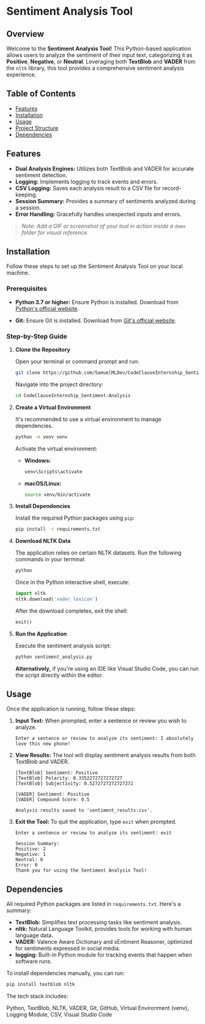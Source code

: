 # Sentiment Analysis Tool

## Overview

Welcome to the **Sentiment Analysis Tool**! This Python-based application allows users to analyze the sentiment of their input text, categorizing it as **Positive**, **Negative**, or **Neutral**. Leveraging both **TextBlob** and **VADER** from the `nltk` library, this tool provides a comprehensive sentiment analysis experience.

## Table of Contents

- [Features](#features)
- [Installation](#installation)
- [Usage](#usage)
- [Project Structure](#project-structure)
- [Dependencies](#dependencies)

## Features

- **Dual Analysis Engines:** Utilizes both TextBlob and VADER for accurate sentiment detection.
- **Logging:** Implements logging to track events and errors.
- **CSV Logging:** Saves each analysis result to a CSV file for record-keeping.
- **Session Summary:** Provides a summary of sentiments analyzed during a session.
- **Error Handling:** Gracefully handles unexpected inputs and errors.
  

> *Note: Add a GIF or screenshot of your tool in action inside a `demo` folder for visual reference.*

## Installation

Follow these steps to set up the Sentiment Analysis Tool on your local machine.

### **Prerequisites**

- **Python 3.7 or higher:** Ensure Python is installed. Download from [Python's official website](https://www.python.org/downloads/).

- **Git:** Ensure Git is installed. Download from [Git's official website](https://git-scm.com/downloads).

### **Step-by-Step Guide**

1. **Clone the Repository**

   Open your terminal or command prompt and run:

   ```bash
   git clone https://github.com/SamuelMLDev/CodeClauseInternship_Sentiment-Analysis.git
   ```

   Navigate into the project directory:

   ```bash
   cd CodeClauseInternship_Sentiment-Analysis
   ```

2. **Create a Virtual Environment**

   It's recommended to use a virtual environment to manage dependencies.

   ```bash
   python -m venv venv
   ```

   Activate the virtual environment:

   - **Windows:**

     ```bash
     venv\Scripts\activate
     ```

   - **macOS/Linux:**

     ```bash
     source venv/bin/activate
     ```

3. **Install Dependencies**

   Install the required Python packages using `pip`:

   ```bash
   pip install -r requirements.txt
   ```

4. **Download NLTK Data**

   The application relies on certain NLTK datasets. Run the following commands in your terminal:

   ```bash
   python
   ```

   Once in the Python interactive shell, execute:

   ```python
   import nltk
   nltk.download('vader_lexicon')
   ```

   After the download completes, exit the shell:

   ```python
   exit()
   ```

5. **Run the Application**

   Execute the sentiment analysis script:

   ```bash
   python sentiment_analysis.py
   ```

   **Alternatively,** if you're using an IDE like Visual Studio Code, you can run the script directly within the editor.

## Usage

Once the application is running, follow these steps:

1. **Input Text:** When prompted, enter a sentence or review you wish to analyze.

   ```
   Enter a sentence or review to analyze its sentiment: I absolutely love this new phone!
   ```

2. **View Results:** The tool will display sentiment analysis results from both TextBlob and VADER.

   ```
   [TextBlob] Sentiment: Positive
   [TextBlob] Polarity: 0.3352272727272727
   [TextBlob] Subjectivity: 0.5272727272727272

   [VADER] Sentiment: Positive
   [VADER] Compound Score: 0.5

   Analysis results saved to 'sentiment_results.csv'.
   ```

3. **Exit the Tool:** To quit the application, type `exit` when prompted.

   ```
   Enter a sentence or review to analyze its sentiment: exit

   Session Summary:
   Positive: 2
   Negative: 1
   Neutral: 0
   Error: 0
   Thank you for using the Sentiment Analysis Tool!
   ```


## Dependencies

All required Python packages are listed in `requirements.txt`. Here's a summary:

- **TextBlob:** Simplifies text processing tasks like sentiment analysis.
- **nltk:** Natural Language Toolkit, provides tools for working with human language data.
- **VADER:** Valence Aware Dictionary and sEntiment Reasoner, optimized for sentiments expressed in social media.
- **logging:** Built-in Python module for tracking events that happen when software runs.

To install dependencies manually, you can run:

```bash
pip install textblob nltk
```

The tech stack includes:

Python, TextBlob, NLTK, VADER, Git, GitHub, Virtual Environment (venv), Logging Module, CSV, Visual Studio Code
